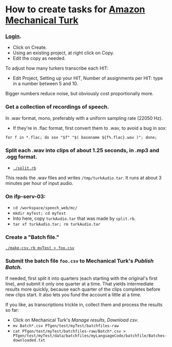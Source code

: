 # How to create tasks for [Amazon Mechanical Turk](https://www.mturk.com/mturk/welcome)

### [Login](https://requester.mturk.com/begin_signin).
- Click on Create.
- Using an existing project, at right click on Copy.
- Edit the copy as needed.

To adjust how many turkers transcribe each HIT:

- Edit Project, Setting up your HIT, Number of assignments per HIT: type in a number between 5 and 10.

Bigger numbers reduce noise, but obviously cost proportionally more.

### Get a collection of recordings of speech.
In .wav format, mono, preferably with a uniform sampling rate (22050 Hz).

- If they're in .flac format, first convert them to .wav, to avoid a bug in sox:

`for f in *.flac; do sox "$f" "$( basename ${f%.flac}.wav )"; done;`
    
### Split each .wav into clips of about 1.25 seconds, in .mp3 and .ogg format.

- [`./split.rb`](./split.rb)

This reads the .wav files and writes `/tmp/turkAudio.tar`.
It runs at about 3 minutes per hour of input audio.

### On ifp-serv-03:
- `cd /workspace/speech_web/mc/`
- `mkdir myTest; cd myTest`
- Into here, copy `turkAudio.tar` that was made by `split.rb`.
- `tar xf turkAudio.tar; rm turkAudio.tar`

### Create a "Batch file."
[`./make-csv.rb myTest > foo.csv`](./make-csv.rb)

### Submit the batch file `foo.csv` to Mechanical Turk's *Publish Batch.*
If needed, first split it into quarters (each starting with the
original's first line), and submit it only one quarter at a time.
That yields intermediate results more quickly, because each quarter of
the clips completes before new clips start.  It also lets you fund
the account a little at a time.

If you like, as transcriptions trickle in, collect them and process the results so far:

- Click on Mechanical Turk's *Manage results*, *Download csv*.
- `mv Batch*.csv PTgen/test/myTest/batchfiles-raw`
- `cat PTgen/test/myTest/batchfiles-raw/Batch*.csv > PTgen/test/myTest/data/batchfiles/myLanguageCode/batchfile/Batches-downloaded.txt`
